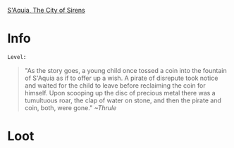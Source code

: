 <!-- TITLE: Saquia Fountain Spirit -->
[S'Aquia, The City of Sirens](saquia)

# Info

```perl
Level: 
```
> "As the story goes, a young child once tossed a coin into the fountain of S'Aquia as if to offer up a wish.  A pirate of disrepute took notice and waited for the child to leave before reclaiming the coin for himself.  Upon scooping up the disc of precious metal there was a tumultuous roar, the clap of water on stone, and then the pirate and coin, both, were gone."
> *~Thrule*


# Loot